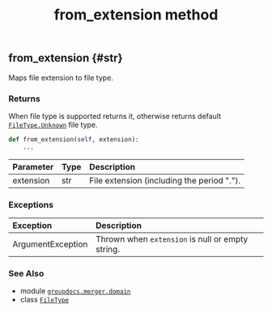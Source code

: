 ﻿---
title: from_extension method
second_title: GroupDocs.Merger for Python via .NET API References
description: 
type: docs
url: /python-net/groupdocs.merger.domain/filetype/from_extension/
is_root: false
weight: 30
---

## from_extension {#str}

Maps file extension to file type.


### Returns 


When file type is supported returns it, otherwise returns default [`FileType.Unknown`](/merger/python-net/groupdocs.merger.domain/filetype) file type.


```python
def from_extension(self, extension):
    ...
```


| Parameter | Type | Description |
| :- | :- | :- |
| extension | str | File extension (including the period "."). |
### Exceptions
| Exception | Description |
| :- | :- |
| ArgumentException | Thrown when `extension` is null or empty string. |





### See Also
* module [`groupdocs.merger.domain`](../../)
* class [`FileType`](/merger/python-net/groupdocs.merger.domain/filetype)
